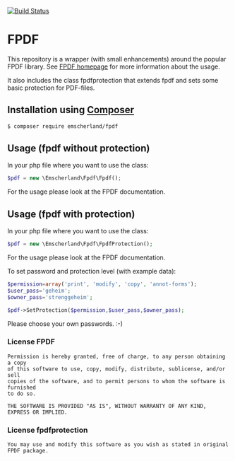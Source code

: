 [![Build Status](https://travis-ci.org/Emscherland/fpdf.png)](https://travis-ci.org/Emscherland/fpdf)

# FPDF
  
  This repository is a wrapper (with small enhancements) around the popular FPDF library.
  See [FPDF homepage](http://www.fpdf.org/) for more information about the usage.
  
  It also includes the class fpdfprotection that extends fpdf and sets some basic protection for PDF-files.
  
## Installation using [Composer](https://getcomposer.org/)
  ```sh
  $ composer require emscherland/fpdf
  ```
  
  
## Usage (fpdf without protection)

In your php file where you want to use the class: 
``` php
$pdf = new \Emscherland\Fpdf\Fpdf();
```
For the usage please look at the FPDF documentation.

## Usage (fpdf with protection)

In your php file where you want to use the class: 
``` php
$pdf = new \Emscherland\Fpdf\FpdfProtection();
```
For the usage please look at the FPDF documentation.

To set password and protection level (with example data):
``` php
$permission=array('print', 'modify', 'copy', 'annot-forms');
$user_pass='geheim';
$owner_pass='strenggeheim';

$pdf->SetProtection($permission,$user_pass,$owner_pass);
```
Please choose your own passwords. :-)



### License FPDF

```text
Permission is hereby granted, free of charge, to any person obtaining a copy
of this software to use, copy, modify, distribute, sublicense, and/or sell
copies of the software, and to permit persons to whom the software is furnished
to do so.

THE SOFTWARE IS PROVIDED "AS IS", WITHOUT WARRANTY OF ANY KIND, EXPRESS OR IMPLIED.
```

### License fpdfprotection
```text
You may use and modify this software as you wish as stated in original FPDF package.
```

